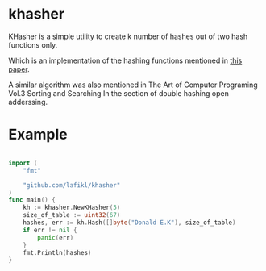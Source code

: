 # khasher
KHasher is a simple utility to create k number of hashes out of two hash functions only.

Which is an implementation of the hashing functions mentioned in [this paper](https://www.eecs.harvard.edu/~michaelm/postscripts/rsa2008.pdf).

A similar algorithm was also mentioned in The Art of Computer Programing Vol.3 Sorting and Searching
In the section of double hashing open adderssing.


# Example
```go

import (
    "fmt"

    "github.com/lafikl/khasher"
)
func main() {
    kh := khasher.NewKHasher(5)
    size_of_table := uint32(67)
    hashes, err := kh.Hash([]byte("Donald E.K"), size_of_table)
    if err != nil {
        panic(err)
    }
    fmt.Println(hashes)
}
```
